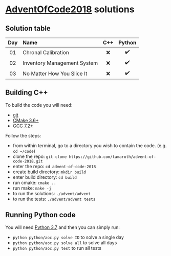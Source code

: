 # [AdventOfCode2018](http://adventofcode.com/2018/) solutions

## Solution table

| Day | Name                                                                    | C++ | Python |
|:---:|:------------------------------------------------------------------------|:------:|:------:|
| 01  |  Chronal Calibration | :x: | :heavy_check_mark: |
| 02  |  Inventory Management System | :x: | :heavy_check_mark: |
| 03  |  No Matter How You Slice It | :x: | :heavy_check_mark: |

## Building C++
To build the code you will need:
 * [git](https://git-scm.com)
 * [CMake 3.6+](https://cmake.org)
 * [GCC 7.2+](https://gcc.gnu.org/gcc-7/)

Follow the steps:
 * from within terminal, go to a directory you wish to contain the code. (e.g. `cd ~/code`)
 * clone the repo: `git clone https://github.com/tamaroth/advent-of-code-2018.git`
 * enter the repo: `cd advent-of-code-2018`
 * create build directory: `mkdir build`
 * enter build directory: `cd build`
 * run cmake: `cmake ..`
 * run make: `make -j`
 * to run the solutions: `./advent/advent`
 * to run the tests: `./advent/advent tests`

## Running Python code

You will need [Python 3.7](https://www.python.org/downloads/release/python-370/) and then you can simply run:

 * `python python/aoc.py solve ID` to solve a single day
 * `python python/aoc.py solve all` to solve all days
 * `python python/aoc.py test` to run all tests
